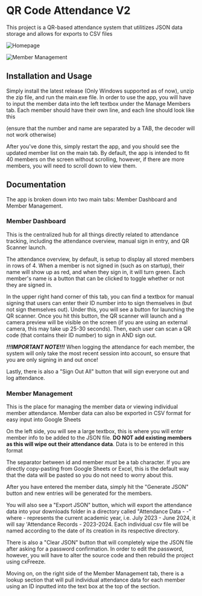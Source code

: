 # QR Code Attendance V2

This project is a QR-based attendance system that utilitizes JSON data storage and allows for exports to CSV files

![Homepage](https://github.com/StarkOdinson612/QRAttendanceV2/assets/61901829/3288d2ab-ae97-406d-9be0-71fe4a96b354)

![Member Management](https://github.com/StarkOdinson612/QRAttendanceV2/assets/61901829/b963d890-6e8f-49a9-950e-b3c5c10c2be1)


## Installation and Usage

Simply install the latest release (Only Windows supported as of now), unzip the zip file, and run the main.exe file. 
In order to use the app, you will have to input the member data into the left textbox under the Manage Members tab. Each member should have their own line, and each line should look like this 

<id>  <name> 
(ensure that the number and name are separated by a TAB, the decoder will not work otherwise)

After you've done this, simply restart the app, and you should see the updated member list on the main tab. By default, the app is intended to fit 40 members on the screen without scrolling, however, if there are more members, you will need to scroll down to view them. 

## Documentation
The app is broken down into two main tabs: Member Dashboard and Member Management.

### Member Dashboard

This is the centralized hub for all things directly related to attendance tracking, including the attendance overview, manual sign in entry, and QR Scanner launch. 

The attendance overview, by default, is setup to display all stored members in rows of 4. When a member is not signed in (such as on startup), their name will show up as red, and when they sign in, it will turn green. Each member's name is a button that can be clicked to toggle whether or not they are signed in. 

In the upper right hand corner of this tab, you can find a textbox for manual signing that users can enter their ID number into to sign themselves in (but not sign themselves out). Under this, you will see a button for launching the QR scanner. Once you hit this button, the QR scanner will launch and a camera preview will be visible on the screen (if you are using an external camera, this may take up 25-30 seconds). Then, each user can scan a QR code (that contains their ID number) to sign in AND sign out.

_**!!!IMPORTANT NOTE!!!**_ When logging the attendance for each member, the system will only take the most recent session into account, so ensure that you are only signing in and out once!

Lastly, there is also a "Sign Out All" button that will sign everyone out and log attendance.


### Member Management

This is the place for managing the member data or viewing individual member attendance. Member data can also be exported in CSV format for easy input into Google Sheets

On the left side, you will see a large textbox, this is where you will enter member info to be added to the JSON file. **DO NOT add existing members as this will wipe out their attendance data**. Data is to be entered in this format

<id>  <member>
<id>  <member>

The separator between id and member _must_ be a tab character. If you are directly copy-pasting from Google Sheets or Excel, this is the default way that the data will be pasted so you do not need to worry about this.

After you have entered the member data, simply hit the "Generate JSON" button and new entries will be generated for the members. 

You will also see a "Export JSON" button, which will export the attendance data into your downloads folder in a directory called "Attendance Data - <year>-<year>" where <year>-<year> represents the current academic year, i.e. July 2023 - June 2024, it will say 'Attendance Records - 2023-2024. Each individual csv file will be named according to the date of its creation in its respective directory.

There is also a "Clear JSON" button that will completely wipe the JSON file after asking for a password confirmation. In order to edit the password, however, you will have to alter the source code and then rebuild the project using cxFreeze.

Moving on, on the right side of the Member Management tab, there is a lookup section that will pull individual attendance data for each member using an ID inputted into the text box at the top of the section.
